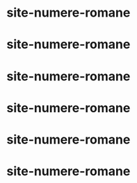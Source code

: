 # site-numere-romane
# site-numere-romane
# site-numere-romane
# site-numere-romane
# site-numere-romane
# site-numere-romane
